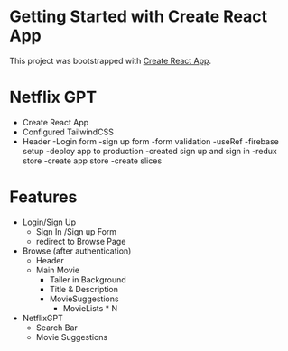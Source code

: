 # Getting Started with Create React App

This project was bootstrapped with [Create React App](https://github.com/facebook/create-react-app).


# Netflix GPT

- Create React App
- Configured TailwindCSS 
- Header
-Login form
-sign up form
-form validation 
-useRef
-firebase setup
-deploy app to production
-created sign up and sign in
-redux store
    -create app store
    -create slices



# Features
- Login/Sign Up
    - Sign In /Sign up Form
    - redirect to Browse Page
- Browse (after authentication)
    - Header
    - Main Movie
        - Tailer in Background
        - Title & Description
        - MovieSuggestions
            - MovieLists * N 
- NetflixGPT
    - Search Bar
    - Movie Suggestions